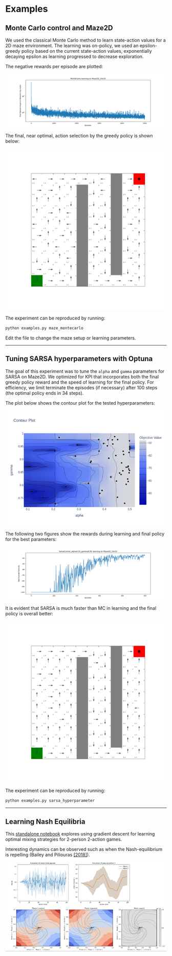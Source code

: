 # Examples

## Monte Carlo control and Maze2D

We used the classical Monte Carlo method to learn state-action values for a 2D maze environment. The learning was on-policy, we used an epsilon-greedy policy based on the current state-action values, exponentially decaying epsilon as learning progressed to decrease exploration. 

The negative rewards per episode are plotted:

![reward line plot](assets/plots/MonteCarlo_Maze2D_10x10_learning_rewards.png)

The final, near optimal, action selection by the greedy policy is shown below:

![maze policy](assets/plots/MonteCarlo_Maze2D_10x10_learned_policy.png)

The experiment can be reproduced by running:

```bash
python examples.py maze_montecarlo
```

Edit the file to change the maze setup or learning parameters.

---

## Tuning SARSA hyperparameters with Optuna

The goal of this experiment was to tune the `alpha` and `gamma` parameters for SARSA on Maze2D. We optimized for KPI that incorporates both the final greedy policy reward and the speed of learning for the final policy. For efficiency, we limit terminate the episodes (if necessary) after 100 steps (the optimal policy ends in 34 steps).

The plot below shows the contour plot for the tested hyperparameters:

![HP tuning contour](assets/plots/sarsa_tuning_contour.png)

The following two figures show the rewards during learning and final policy for the best parameters:

![reward line plot](assets/plots/SarsaControl_alpha0.50_gamma0.95_Maze2D_10x10_learning_rewards.png)

It is evident that SARSA is much faster than MC in learning and the final policy is overall better:

![best policy](assets/plots/SarsaControl_alpha0.50_gamma0.95_Maze2D_10x10_learned_policy.png)


The experiment can be reproduced by running:

```bash
python examples.py sarsa_hyperparameter
```

---

## Learning Nash Equilibria

This [standalone notebook](nash_learning.ipynb) explores using gradient descent for learning optimal mixing strategies for 2-person 2-action games. 

Interesting dynamics can be observed such as when the Nash-equilibrium is repelling (Bailey and Piliouras [[2018]](https://dl.acm.org/doi/10.1145/3219166.3219235)).



![repelling equilibria](assets/plots/matching_pennies_sgd.png)